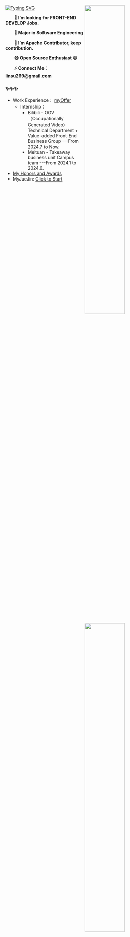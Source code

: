 [![Typing SVG](https://readme-typing-svg.herokuapp.com?font=Fira+Code&pause=1000&random=false&width=435&lines=Hi+I+am+Su+%F0%9F%91%8B;A+Front-End+Development+Engineer)](https://git.io/typing-svg)
<a><img align="right" width="50%" src="https://github-readme-stats.vercel.app/api?username=LofiSu&bg_color=30,e96443,904e95&title_color=fff&text_color=fff&hide_border=true" /></a>
    <img align="right" width="50%" src="https://github-readme-stats.vercel.app/api/top-langs/?username=LofiSu&layout=compact&bg_color=30,e96443,904e95&title_color=fff&text_color=fff&hide_border=true" />

<p><strong>&emsp;&emsp;👀 I’m looking for FRONT-END DEVELOP Jobs.</strong></p>
<p><strong>&emsp;&emsp;🌱 Major in Software Engineering</strong></p>
<p><strong>&emsp;&emsp;🔭 I’m Apache Contributor, keep contribution.</strong></p>
<p><strong>&emsp;&emsp;😄 Open Source Enthusiast 😊</strong></p>
<p><strong>&emsp;&emsp;⚡ Connect Me：linsu269@gmail.com</strong></p>
    

### ✨✨✨
- Work Experience： [myOffer](https://github.com/LofiSu/LofiSu/blob/main/My%20offer.md)
  - Internship：
     - Bilibili - OGV（Occupationally Generated Video）Technical Department + Value-added Front-End Business Group ---From 2024.7 to Now. <br>
     - Meituan  - Takeaway business unit Campus team ---From 2024.1 to 2024.6. <br>
- [My Honors and Awards](https://github.com/LofiSu/LofiSu/blob/main/My%20Honors%20and%20Awards.md)
- MyJueJin: [Click to Start](https://juejin.cn/user/2351234356882624)<br>

<!---
LofiSu/LofiSu is a ✨ special ✨ repository because its `README.md` (this file) appears on your GitHub profile.
You can click the Preview link to take a look at your changes.
--->
